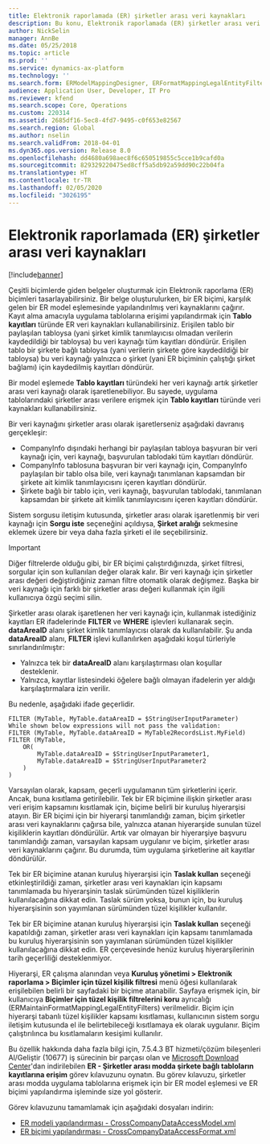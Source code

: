 ```yaml
---
title: Elektronik raporlamada (ER) şirketler arası veri kaynakları
description: Bu konu, Elektronik raporlamada (ER) şirketler arası veri kaynaklarını nasıl kullanabileceğinizi açıklamaktadır.
author: NickSelin
manager: AnnBe
ms.date: 05/25/2018
ms.topic: article
ms.prod: ''
ms.service: dynamics-ax-platform
ms.technology: ''
ms.search.form: ERModelMappingDesigner, ERFormatMappingLegalEntityFilterTable
audience: Application User, Developer, IT Pro
ms.reviewer: kfend
ms.search.scope: Core, Operations
ms.custom: 220314
ms.assetid: 2685df16-5ec8-4fd7-9495-c0f653e82567
ms.search.region: Global
ms.author: nselin
ms.search.validFrom: 2018-04-01
ms.dyn365.ops.version: Release 8.0
ms.openlocfilehash: dd4680a698aec8f6c650519855c5cce1b9cafd0a
ms.sourcegitcommit: 829329220475ed8cff5a5db92a59dd90c22b04fa
ms.translationtype: HT
ms.contentlocale: tr-TR
ms.lasthandoff: 02/05/2020
ms.locfileid: "3026195"
---
```

# <a name="cross-company-data-sources-in-electronic-reporting-er"></a>Elektronik raporlamada (ER) şirketler arası veri kaynakları

[!include[banner](../includes/banner.md)]

Çeşitli biçimlerde giden belgeler oluşturmak için Elektronik raporlama (ER) biçimleri tasarlayabilirsiniz. Bir belge oluşturulurken, bir ER biçimi, karşılık gelen bir ER model eşlemesinde yapılandırılmış veri kaynaklarını çağırır. Kayıt alma amacıyla uygulama tablolarına erişimi yapılandırmak için **Tablo kayıtları** türünde ER veri kaynakları kullanabilirsiniz. Erişilen tablo bir paylaşılan tabloysa (yani şirket kimlik tanımlayıcısı olmadan verilerin kaydedildiği bir tabloysa) bu veri kaynağı tüm kayıtları döndürür. Erişilen tablo bir şirkete bağlı tabloysa (yani verilerin şirkete göre kaydedildiği bir tabloysa) bu veri kaynağı yalnızca o şirket (yani ER biçiminin çalıştığı şirket bağlamı) için kaydedilmiş kayıtları döndürür.

Bir model eşlemede **Tablo kayıtları** türündeki her veri kaynağı artık şirketler arası veri kaynağı olarak işaretlenebiliyor. Bu sayede, uygulama tablolarındaki şirketler arası verilere erişmek için **Tablo kayıtları** türünde veri kaynakları kullanabilirsiniz.

Bir veri kaynağını şirketler arası olarak işaretlerseniz aşağıdaki davranış gerçekleşir:

- CompanyInfo dışındaki herhangi bir paylaşılan tabloya başvuran bir veri kaynağı için, veri kaynağı, başvurulan tablodaki tüm kayıtları döndürür. 
- CompanyInfo tablosuna başvuran bir veri kaynağı için, CompanyInfo paylaşılan bir tablo olsa bile, veri kaynağı tanımlanan kapsamdan bir şirkete ait kimlik tanımlayıcısını içeren kayıtları döndürür.
- Şirkete bağlı bir tablo için, veri kaynağı, başvurulan tablodaki, tanımlanan kapsamdan bir şirkete ait kimlik tanımlayıcısını içeren kayıtları döndürür.

Sistem sorgusu iletişim kutusunda, şirketler arası olarak işaretlenmiş bir veri kaynağı için **Sorgu iste** seçeneğini açıldıysa, **Şirket aralığı** sekmesine eklemek üzere bir veya daha fazla şirketi el ile seçebilirsiniz.

> [!IMPORTANT]
> Diğer filtrelerde olduğu gibi, bir ER biçimi çalıştırdığınızda, şirket filtresi, sorgular için son kullanılan değer olarak kalır. Bir veri kaynağı için şirketler arası değeri değiştirdiğiniz zaman filtre otomatik olarak değişmez. Başka bir veri kaynağı için farklı bir şirketler arası değeri kullanmak için ilgili kullanıcıya özgü seçimi silin.

Şirketler arası olarak işaretlenen her veri kaynağı için, kullanmak istediğiniz kayıtları ER ifadelerinde **FILTER** ve **WHERE** işlevleri kullanarak seçin. **dataAreaID** alanı şirket kimlik tanımlayıcısı olarak da kullanılabilir. Şu anda **dataAreaID** alanı, **FILTER** işlevi kullanılırken aşağıdaki koşul türleriyle sınırlandırılmıştır:

- Yalnızca tek bir **dataAreaID** alanı karşılaştırması olan koşullar desteklenir.
- Yalnızca, kayıtlar listesindeki öğelere bağlı olmayan ifadelerin yer aldığı karşılaştırmalara izin verilir.

Bu nedenle, aşağıdaki ifade geçerlidir.

```ER Expression
FILTER (MyTable, MyTable.dataAreaID = $StringUserInputParameter)
While shown below expressions will not pass the validation:
FILTER (MyTable, MyTable.dataAreaID = MyTable2RecordsList.MyField)
FILTER (MyTable, 
    OR(
        MyTable.dataAreaID = $StringUserInputParameter1,
        MyTable.dataAreaID = $StringUserInputParameter2
    )
)
```

Varsayılan olarak, kapsam, geçerli uygulamanın tüm şirketlerini içerir. Ancak, buna kısıtlama getirilebilir. Tek bir ER biçimine ilişkin şirketler arası veri erişim kapsamını kısıtlamak için, biçime belirli bir kuruluş hiyerarşisi atayın. Bir ER biçimi için bir hiyerarşi tanımlandığı zaman, biçim şirketler arası veri kaynaklarını çağırsa bile, yalnızca atanan hiyerarşide sunulan tüzel kişiliklerin kayıtları döndürülür. Artık var olmayan bir hiyerarşiye başvuru tanımlandığı zaman, varsayılan kapsam uygulanır ve biçim, şirketler arası veri kaynaklarını çağırır. Bu durumda, tüm uygulama şirketlerine ait kayıtlar döndürülür.

Tek bir ER biçimine atanan kuruluş hiyerarşisi için **Taslak kullan** seçeneği etkinleştirildiği zaman, şirketler arası veri kaynakları için kapsamı tanımlamada bu hiyerarşinin taslak sürümünden tüzel kişiliklerin kullanılacağına dikkat edin. Taslak sürüm yoksa, bunun için, bu kuruluş hiyerarşisinin son yayımlanan sürümünden tüzel kişilikler kullanılır.

Tek bir ER biçimine atanan kuruluş hiyerarşisi için **Taslak kullan** seçeneği kapatıldığı zaman, şirketler arası veri kaynakları için kapsamı tanımlamada bu kuruluş hiyerarşisinin son yayımlanan sürümünden tüzel kişilikler kullanılacağına dikkat edin. ER çerçevesinde henüz kuruluş hiyerarşilerinin tarih geçerliliği desteklenmiyor.

Hiyerarşi, ER çalışma alanından veya **Kuruluş yönetimi \> Elektronik raporlama \> Biçimler için tüzel kişilik filtresi** menü öğesi kullanılarak erişilebilen belirli bir sayfadaki bir biçime atanabilir. Sayfaya erişmek için, bir kullanıcıya **Biçimler için tüzel kişilik filtrelerini koru** ayrıcalığı (ERMaintainFormatMappingLegalEntityFilters) verilmelidir. Biçim için hiyerarşi tabanlı tüzel kişilikler kapsamı kısıtlaması, kullanıcının sistem sorgu iletişim kutusunda el ile belirtebileceği kısıtlamaya ek olarak uygulanır. Biçim çalıştırılınca bu kısıtlamaların kesişimi kullanılır.

Bu özellik hakkında daha fazla bilgi için, 7.5.4.3 BT hizmeti/çözüm bileşenleri Al/Geliştir (10677) iş sürecinin bir parçası olan ve [Microsoft Download Center](https://go.microsoft.com/fwlink/?linkid=874684)'dan indirilebilen **ER - Şirketler arası modda şirkete bağlı tabloların kayıtlarına erişim** görev kılavuzunu oynatın. Bu görev kılavuzu, şirketler arası modda uygulama tablolarına erişmek için bir ER model eşlemesi ve ER biçimi yapılandırma işleminde size yol gösterir.

Görev kılavuzunu tamamlamak için aşağıdaki dosyaları indirin:

- [ER modeli yapılandırması - CrossCompanyDataAccessModel.xml](https://go.microsoft.com/fwlink/?linkid=874111)
- [ER biçimi yapılandırması - CrossCompanyDataAccessFormat.xml](https://go.microsoft.com/fwlink/?linkid=874111)
